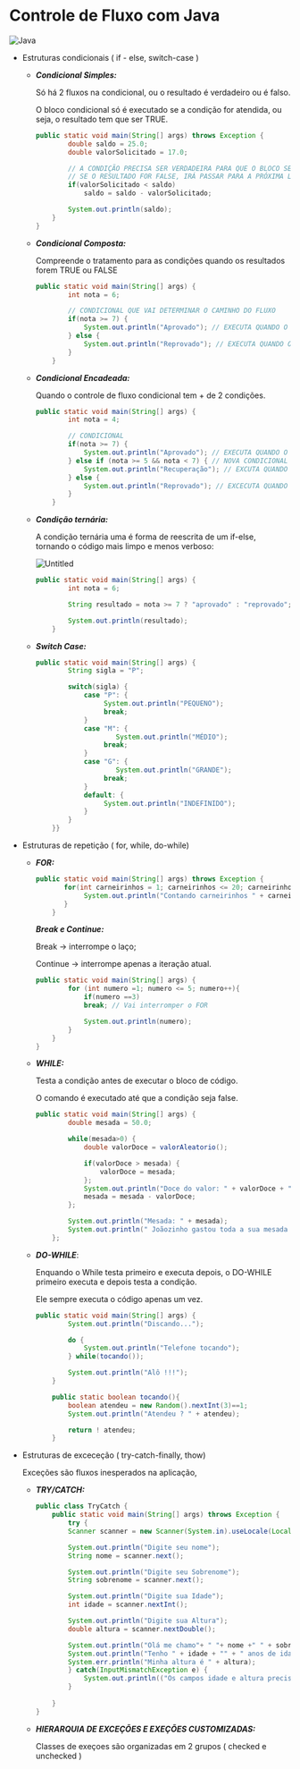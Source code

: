 # Controle de Fluxo com Java

![Java](https://img.shields.io/badge/java-%23ED8B00.svg?style=for-the-badge&logo=openjdk&logoColor=white)

- Estruturas condicionais ( if - else, switch-case )
    - ***Condicional Simples:***
        
        Só há 2 fluxos na condicional, ou o resultado é verdadeiro ou é falso.
        
        O bloco condicional só é executado se a condição for atendida, ou seja, o resultado tem que ser TRUE.
        
        ```java
        public static void main(String[] args) throws Exception {
                double saldo = 25.0;
                double valorSolicitado = 17.0;
        
                // A CONDIÇÃO PRECISA SER VERDADEIRA PARA QUE O BLOCO SEGUINTE SEJA EXCUTADO;
                // SE O RESULTADO FOR FALSE, IRÁ PASSAR PARA A PRÓXIMA LINHA.
                if(valorSolicitado < saldo) 
                    saldo = saldo - valorSolicitado;
        
                System.out.println(saldo);
            }
        }
        ```
        
    - ***Condicional Composta:***
        
        Compreende o tratamento para as condições quando os resultados forem TRUE ou FALSE
        
        ```java
        public static void main(String[] args) {
                int nota = 6;
        
                // CONDICIONAL QUE VAI DETERMINAR O CAMINHO DO FLUXO
                if(nota >= 7) {
                    System.out.println("Aprovado"); // EXECUTA QUANDO O RESULTADO É TRUE
                } else {
                    System.out.println("Reprovado"); // EXECUTA QUANDO O RESULTADO É FALSE
                }
            }
        ```
        
    - ***Condicional Encadeada:***
        
        Quando o controle de fluxo condicional tem + de 2 condições.
        
        ```java
        public static void main(String[] args) {
                int nota = 4;
        
                // CONDICIONAL
                if(nota >= 7) {
                    System.out.println("Aprovado"); // EXECUTA QUANDO O RESULTADO É TRUE
                } else if (nota >= 5 && nota < 7) { // NOVA CONDICIONAL
                    System.out.println("Recuperação"); // EXCUTA QUANDO TRUE
                } else {
                    System.out.println("Reprovado"); // EXCECUTA QUANDO FALSE
                }
            }
        ```
        
    - ***Condição ternária:***
        
        A condição ternária uma é forma de reescrita de um if-else, tornando o código mais limpo e menos verboso:
        
        ![Untitled](https://prod-files-secure.s3.us-west-2.amazonaws.com/b873b622-685d-41c1-9cf3-d1644eb0b2cc/fe54c268-3a27-425d-bc26-aea2248139b7/Untitled.png)
        
        ```java
        public static void main(String[] args) {
                int nota = 6;
        
                String resultado = nota >= 7 ? "aprovado" : "reprovado";
        
                System.out.println(resultado);
            }
        ```
        
    - ***Switch Case:***
        
        ```java
        public static void main(String[] args) {
                String sigla = "P";
        
                switch(sigla) {
                    case "P": {
                         System.out.println("PEQUENO");
                         break;
                    }
                    case "M": {
                            System.out.println("MÉDIO");
                         break;
                    }
                    case "G": {
                            System.out.println("GRANDE");
                         break;
                    }
                    default: {
                         System.out.println("INDEFINIDO");
                    }
                }
            }}
        ```
        
- Estruturas de repetição ( for, while, do-while)
    - ***FOR:***
        
        ```java
        public static void main(String[] args) throws Exception {
               for(int carneirinhos = 1; carneirinhos <= 20; carneirinhos++){
                    System.out.println("Contando carneirinhos " + carneirinhos);
               }
            }
        ```
        
        ***Break e Continue:***
        
        Break → interrompe o laço;
        
        Continue → interrompe apenas a iteração atual.
        
        ```java
        public static void main(String[] args) {
                for (int numero =1; numero <= 5; numero++){
                    if(numero ==3) 
                    break; // Vai interromper o FOR
        
                    System.out.println(numero);
                }
            }
        }
        ```
        
    - ***WHILE:***
        
        Testa a condição antes de executar o bloco de código.
        
        O comando é executado até que a condição seja false.
        
        ```java
        public static void main(String[] args) {
                double mesada = 50.0;
        
                while(mesada>0) {
                    double valorDoce = valorAleatorio();
        
                    if(valorDoce > mesada) {
                        valorDoce = mesada;
                    };
                    System.out.println("Doce do valor: " + valorDoce + " Adicionado ao carrinho");
                    mesada = mesada - valorDoce;
                };
        
                System.out.println("Mesada: " + mesada);
                System.out.println(" Joãozinho gastou toda a sua mesada ");
            };
        ```
        
    - ***DO-WHILE***:
        
        Enquando o While testa primeiro e executa depois, o DO-WHILE primeiro executa e depois testa a condição.
        
        Ele sempre executa o código apenas um vez.
        
        ```java
        public static void main(String[] args) {
                System.out.println("Discando...");
        
                do {
                    System.out.println("Telefone tocando");
                } while(tocando());
        
                System.out.println("Alô !!!");
            }
        
            public static boolean tocando(){
                boolean atendeu = new Random().nextInt(3)==1;
                System.out.println("Atendeu ? " + atendeu);
        
                return ! atendeu;
            }
        ```
        
- Estruturas de exceceção ( try-catch-finally, thow)
    
    Exceções são fluxos inesperados na aplicação, 
    
    - ***TRY/CATCH:***
        
        ```java
        public class TryCatch {
            public static void main(String[] args) throws Exception {
                try {
                Scanner scanner = new Scanner(System.in).useLocale(Locale.US);
        
                System.out.println("Digite seu nome");
                String nome = scanner.next();
        
                System.out.println("Digite seu Sobrenome");
                String sobrenome = scanner.next();
        
                System.out.println("Digite sua Idade");
                int idade = scanner.nextInt();
        
                System.out.println("Digite sua Altura");
                double altura = scanner.nextDouble();
        
                System.out.println("Olá me chamo"+ " "+ nome +" " + sobrenome);
                System.out.println("Tenho " + idade + "" + " anos de idade");
                System.err.println("Minha altura é " + altura);
                } catch(InputMismatchException e) {
                    System.out.println(("Os campos idade e altura precisam ser numéricos"));
                }
            
            }
        }
        ```
        
    - ***HIERARQUIA DE EXCEÇÕES E EXEÇÕES CUSTOMIZADAS:***
        
        Classes de exeçoes são organizadas em 2 grupos ( checked e unchecked )

        